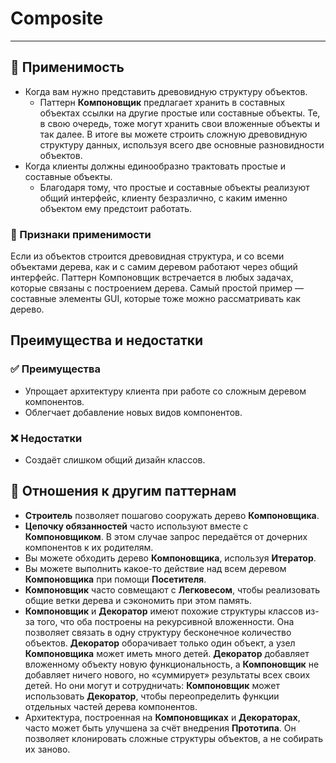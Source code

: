 # Composite

___

## 🤔 Применимость

- Когда вам нужно представить древовидную структуру объектов.
  - Паттерн **Компоновщик** предлагает хранить в составных объектах ссылки на
другие простые или составные объекты. Те, в свою очередь, тоже могут хранить свои
вложенные объекты и так далее. В итоге вы можете строить сложную древовидную
структуру данных, используя всего две основные разновидности объектов.
- Когда клиенты должны единообразно трактовать простые и составные объекты.
  - Благодаря тому, что простые и составные объекты реализуют общий интерфейс,
клиенту безразлично, с каким именно объектом ему предстоит работать.

### 🎯 Признаки применимости

Если из объектов строится древовидная структура, и со всеми объектами
дерева, как и с самим деревом работают через общий интерфейс. Паттерн
Компоновщик встречается в любых задачах, которые связаны с построением
дерева. Самый простой пример — составные элементы GUI, которые тоже можно
рассматривать как дерево.

## Преимущества и недостатки

### ✅ Преимущества

- Упрощает архитектуру клиента при работе со сложным деревом компонентов.
- Облегчает добавление новых видов компонентов.

### ❌ Недостатки

- Создаёт слишком общий дизайн классов.

## 🔁 Отношения к другим паттернам

- **Строитель** позволяет пошагово сооружать дерево **Компоновщика**.
- **Цепочку обязанностей** часто используют вместе с **Компоновщиком**. В этом
случае запрос передаётся от дочерних компонентов к их родителям.
- Вы можете обходить дерево **Компоновщика**, используя **Итератор**.
- Вы можете выполнить какое-то действие над всем деревом **Компоновщика** при
помощи **Посетителя**.
- **Компоновщик** часто совмещают с **Легковесом**, чтобы реализовать общие ветки
дерева и сэкономить при этом память.
- **Компоновщик** и **Декоратор** имеют похожие структуры классов из-за того, что
оба построены на рекурсивной вложенности. Она позволяет связать в одну структуру
бесконечное количество объектов. **Декоратор** оборачивает только один объект, а
узел **Компоновщика** может иметь много детей. **Декоратор** добавляет вложенному
объекту новую функциональность, а **Компоновщик** не добавляет ничего нового, но
«суммирует» результаты всех своих детей. Но они могут и сотрудничать:
**Компоновщик** может использовать **Декоратор**, чтобы переопределить функции
отдельных частей дерева компонентов.
- Архитектура, построенная на **Компоновщиках** и **Декораторах**, часто может
быть улучшена за счёт внедрения **Прототипа**. Он позволяет клонировать сложные
структуры объектов, а не собирать их заново.
